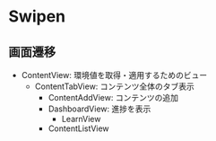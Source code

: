 #  Swipen

## 画面遷移

- ContentView: 環境値を取得・適用するためのビュー
  - ContentTabView: コンテンツ全体のタブ表示
    - ContentAddView: コンテンツの追加
    - DashboardView: 進捗を表示
      - LearnView
    - ContentListView

## 
